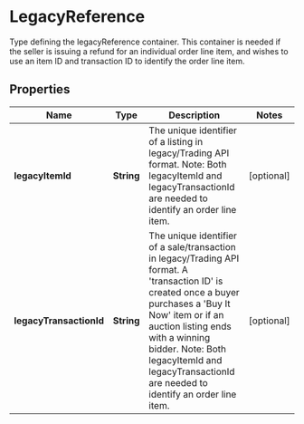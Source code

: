 

# LegacyReference

Type defining the legacyReference container. This container is needed if the seller is issuing a refund for an individual order line item, and wishes to use an item ID and transaction ID to identify the order line item.
## Properties

Name | Type | Description | Notes
------------ | ------------- | ------------- | -------------
**legacyItemId** | **String** | The unique identifier of a listing in legacy/Trading API format. Note: Both legacyItemId and legacyTransactionId are needed to identify an order line item. |  [optional]
**legacyTransactionId** | **String** | The unique identifier of a sale/transaction in legacy/Trading API format. A &#39;transaction ID&#39; is created once a buyer purchases a &#39;Buy It Now&#39; item or if an auction listing ends with a winning bidder. Note: Both legacyItemId and legacyTransactionId are needed to identify an order line item. |  [optional]



